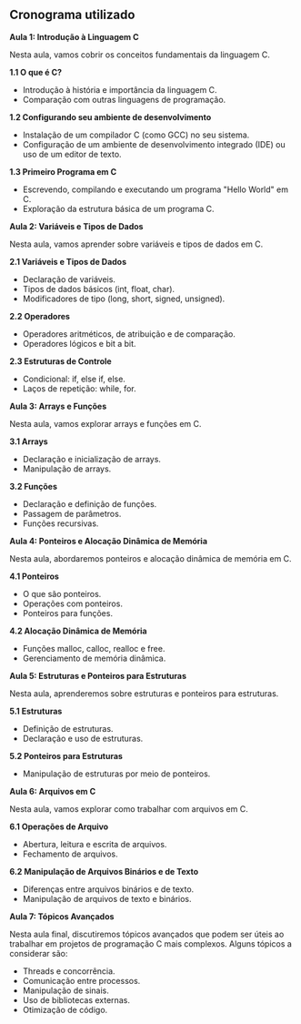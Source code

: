 ## Cronograma utilizado

**Aula 1: Introdução à Linguagem C**

Nesta aula, vamos cobrir os conceitos fundamentais da linguagem C.

**1.1 O que é C?**
   - Introdução à história e importância da linguagem C.
   - Comparação com outras linguagens de programação.

**1.2 Configurando seu ambiente de desenvolvimento**
   - Instalação de um compilador C (como GCC) no seu sistema.
   - Configuração de um ambiente de desenvolvimento integrado (IDE) ou uso de um editor de texto.

**1.3 Primeiro Programa em C**
   - Escrevendo, compilando e executando um programa "Hello World" em C.
   - Exploração da estrutura básica de um programa C.

**Aula 2: Variáveis e Tipos de Dados**

Nesta aula, vamos aprender sobre variáveis e tipos de dados em C.

**2.1 Variáveis e Tipos de Dados**
   - Declaração de variáveis.
   - Tipos de dados básicos (int, float, char).
   - Modificadores de tipo (long, short, signed, unsigned).

**2.2 Operadores**
   - Operadores aritméticos, de atribuição e de comparação.
   - Operadores lógicos e bit a bit.

**2.3 Estruturas de Controle**
   - Condicional: if, else if, else.
   - Laços de repetição: while, for.

**Aula 3: Arrays e Funções**

Nesta aula, vamos explorar arrays e funções em C.

**3.1 Arrays**
   - Declaração e inicialização de arrays.
   - Manipulação de arrays.

**3.2 Funções**
   - Declaração e definição de funções.
   - Passagem de parâmetros.
   - Funções recursivas.

**Aula 4: Ponteiros e Alocação Dinâmica de Memória**

Nesta aula, abordaremos ponteiros e alocação dinâmica de memória em C.

**4.1 Ponteiros**
   - O que são ponteiros.
   - Operações com ponteiros.
   - Ponteiros para funções.

**4.2 Alocação Dinâmica de Memória**
   - Funções malloc, calloc, realloc e free.
   - Gerenciamento de memória dinâmica.

**Aula 5: Estruturas e Ponteiros para Estruturas**

Nesta aula, aprenderemos sobre estruturas e ponteiros para estruturas.

**5.1 Estruturas**
   - Definição de estruturas.
   - Declaração e uso de estruturas.

**5.2 Ponteiros para Estruturas**
   - Manipulação de estruturas por meio de ponteiros.

**Aula 6: Arquivos em C**

Nesta aula, vamos explorar como trabalhar com arquivos em C.

**6.1 Operações de Arquivo**
   - Abertura, leitura e escrita de arquivos.
   - Fechamento de arquivos.

**6.2 Manipulação de Arquivos Binários e de Texto**
   - Diferenças entre arquivos binários e de texto.
   - Manipulação de arquivos de texto e binários.

**Aula 7: Tópicos Avançados**

Nesta aula final, discutiremos tópicos avançados que podem ser úteis ao trabalhar em projetos de programação C mais complexos. Alguns tópicos a considerar são:

- Threads e concorrência.
- Comunicação entre processos.
- Manipulação de sinais.
- Uso de bibliotecas externas.
- Otimização de código.
